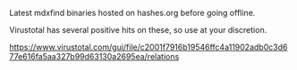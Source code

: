 Latest mdxfind binaries hosted on hashes.org before going offline.

Virustotal has several positive hits on these, so use at your discretion. 

https://www.virustotal.com/gui/file/c2001f7916b19546ffc4a11902adb0c3d677e616fa5aa327b99d63130a2695ea/relations
